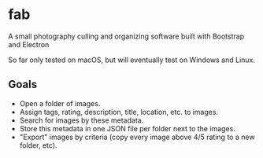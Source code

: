 # fab
A small photography culling and organizing software built with Bootstrap and Electron

So far only tested on macOS, but will eventually test on Windows and Linux.

## Goals

- Open a folder of images.
- Assign tags, rating, description, title, location, etc. to images.
- Search for images by these metadata.
- Store this metadata in one JSON file per folder next to the images.
- "Export" images by criteria (copy every image above 4/5 rating to a new folder, etc).
